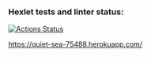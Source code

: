### Hexlet tests and linter status:
[![Actions Status](https://github.com/Iryna87/frontend-project-lvl4/workflows/hexlet-check/badge.svg)](https://github.com/Iryna87/frontend-project-lvl4/actions)

https://quiet-sea-75488.herokuapp.com/
